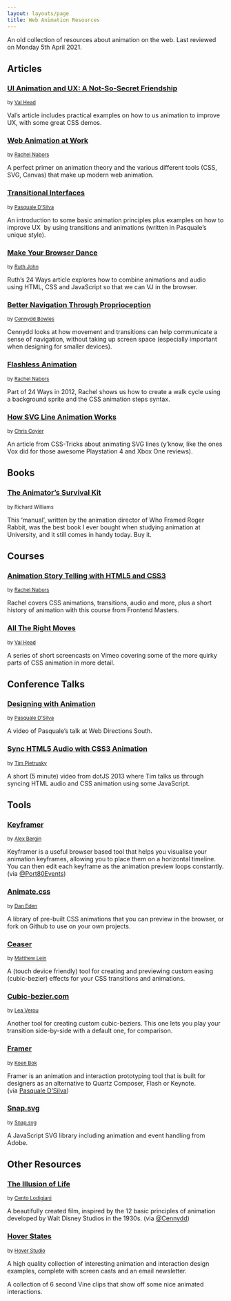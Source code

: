 ```yaml
---
layout: layouts/page
title: Web Animation Resources
---
```


An old collection of resources about animation on the web. Last reviewed on Monday 5th April 2021.

## Articles

### [UI Animation and UX: A Not-So-Secret Friendship][1]

<small>
  by <a href="https://twitter.com/vlh">Val Head</a>
</small>

Val’s article includes practical examples on how to us animation to improve UX, with some great CSS demos.

### [Web Animation at Work][2]

<small>
  by <a href="https://twitter.com/rachelnabors">Rachel Nabors</a>
</small>

A perfect primer on animation theory and the various different tools (CSS, SVG, Canvas) that make up modern web animation.

### [Transitional Interfaces][3]

<small>
  by <a href="https://twitter.com/pasql">Pasquale D’Silva</a>
</small>

An introduction to some basic animation principles plus examples on how to improve UX  by using transitions and animations (written in Pasquale’s unique style).

### [Make Your Browser Dance][5]

<small>
  by <a title="Ruth John’s Twitter" href="https://twitter.com/rumyra">Ruth John</a>
</small>

Ruth’s 24 Ways article explores how to combine animations and audio using HTML, CSS and JavaScript so that we can VJ in the browser.

### [Better Navigation Through Proprioception][6]

<small>
  by <a href="https://twitter.com/Cennydd">Cennydd Bowles</a>
</small>

Cennydd looks at how movement and transitions can help communicate a sense of navigation, without taking up screen space (especially important when designing for smaller devices).

### [Flashless Animation][7]

<small>
  by <a href="https://twitter.com/rachelnabors">Rachel Nabors</a>
</small>

Part of 24 Ways in 2012, Rachel shows us how to create a walk cycle using a background sprite and the CSS animation steps syntax.

### [How SVG Line Animation Works][8]

<small>
  by <a title="Chris Coyier’s Twitter" href="https://twitter.com/chriscoyier">Chris Coyier</a>
</small>

An article from CSS-Tricks about animating SVG lines (y’know, like the ones Vox did for those awesome Playstation 4 and Xbox One reviews).

## Books

### [The Animator’s Survival Kit][10]

<small>
  by Richard Williams
</small>

This ‘manual’, written by the animation director of Who Framed Roger Rabbit, was the best book I ever bought when studying animation at University, and it still comes in handy today. Buy it.

## Courses

### [Animation Story Telling with HTML5 and CSS3][12]

<small>
  by <a href="https://twitter.com/rachelnabors">Rachel Nabors</a>
</small>

Rachel covers CSS animations, transitions, audio and more, plus a short history of animation with this course from Frontend Masters.

### [All The Right Moves][13]

<small>
  by <a href="https://twitter.com/vlh">Val Head</a>
</small>

A series of short screencasts on Vimeo covering some of the more quirky parts of CSS animation in more detail.

## Conference Talks

### [Designing with Animation][14]

<small>
  by <a href="https://twitter.com/pasql">Pasquale D’Silva</a>
</small>

A video of Pasquale’s talk at Web Directions South.

### [Sync HTML5 Audio with CSS3 Animation][15]

<small>
  by <a title="Tim Pietrusky’s Twitter" href="https://twitter.com/TimPietrusky">Tim Pietrusky</a>
</small>

A short (5 minute) video from dotJS 2013 where Tim talks us through syncing HTML audio and CSS animation using some JavaScript.

## Tools

### [Keyframer][16]

<small>
  by <a title="Alex Bergin’s Website" href="http://alexberg.in/">Alex Bergin</a>
</small>

Keyframer is a useful browser based tool that helps you visualise your animation keyframes, allowing you to place them on a horizontal timeline. You can then edit each keyframe as the animation preview loops constantly. (via [@Port80Events][17])

### [Animate.css][18]

<small>
  by <a href="https://twitter.com/_dte">Dan Eden</a>
</small>

A library of pre-built CSS animations that you can preview in the browser, or fork on Github to use on your own projects.

### [Ceaser][19]

<small>
  by <a href="https://twitter.com/matthewlein">Matthew Lein</a>
</small>

A (touch device friendly) tool for creating and previewing custom easing (cubic-bezier) effects for your CSS transitions and animations.

### [Cubic-bezier.com][20]

<small>
  by <a href="https://twitter.com/leaverou">Lea Verou</a>
</small>

Another tool for creating custom cubic-beziers. This one lets you play your transition side-by-side with a default one, for comparison.

### [Framer][23]

<small>
  by <a title="Koen Bok on Twitter" href="https://twitter.com/koenbok">Koen Bok</a>
</small>

Framer is an animation and interaction prototyping tool that is built for designers as an alternative to Quartz Composer, Flash or Keynote. (via [Pasquale D&#8217;Silva][24])

### [Snap.svg][25]

<small>
  by <a title="Snap.svg on Twitter" href="https://twitter.com/Snapsvg">Snap.svg</a>
</small>

A JavaScript SVG library including animation and event handling from Adobe.

## Other Resources

### [The Illusion of Life][26]

<small>
  by <a title="Cento Lodigiani on Vimeo" href="http://vimeo.com/centodesign">Cento Lodigiani</a>
</small>

A beautifully created film, inspired by the 12 basic principles of animation developed by Walt Disney Studios in the 1930s. (via [@Cennydd][27])

### [Hover States][28]

<small>
  by <a title="Hover Studio on Twitter" href="https://twitter.com/hover_studio">Hover Studio</a>
</small>

A high quality collection of interesting animation and interaction design examples, complete with screen casts and an email newsletter.

A collection of 6 second Vine clips that show off some nice animated interactions.

 [1]: http://alistapart.com/article/ui-animation-and-ux-a-not-so-secret-friendship
 [2]: http://alistapart.com/article/web-animation-at-work
 [3]: https://medium.com/design-ux/926eb80d64e3
 [4]: http://uxdesign.smashingmagazine.com/2012/10/30/motion-animation-new-mobile-ux-design-material/
 [5]: http://24ways.org/2013/make-your-browser-dance/ "Make Your Browser Dance on 24 Ways"
 [6]: http://alistapart.com/column/better-navigation-through-proprioception
 [7]: http://24ways.org/2012/flashless-animation/
 [8]: http://css-tricks.com/svg-line-animation-works/ "An SVG Animation article on CSS-Tricks"
 [9]: http://www.fivesimplesteps.com/products/css-animations
 [10]: http://en.wikipedia.org/wiki/The_Animator's_Survival_Kit
 [11]: http://www.lynda.com/CSS-tutorials/CSS-Animations/115434-2.html
 [12]: http://frontendmasters.com/courses/animation-storytelling-html5-css3/ "Animation Story Telling with HTML5 and CSS3 by Rachel Nabors"
 [13]: http://vimeo.com/channels/alltherightmoves/ "All The Right Moves on Vimeo"
 [14]: http://www.youtube.com/watch?v=TMe0WnkF1Lc&feature=share&list=UURx1y52pfeMwbuer9Vh2u-A&index=26
 [15]: http://www.youtube.com/watch?v=Btpjk_NzleQ "A short video on YouTube"
 [16]: http://alexberg.in/keyframer/ "Keyframer"
 [17]: https://twitter.com/port80events "Port80 Events’ Twitter Page"
 [18]: http://daneden.github.io/animate.css/
 [19]: http://matthewlein.com/ceaser/
 [20]: http://cubic-bezier.com/ "Cubic Bezier"
 [21]: http://bennettfeely.com/cssynth/ "CSSynth"
 [22]: http://bouncejs.com/ "Bounce.js"
 [23]: http://www.framerjs.com/ "Framer"
 [24]: https://twitter.com/pasql "Pasquale D'Silva on Twitter"
 [25]: http://snapsvg.io/ "Snap.svg on the web"
 [26]: http://vimeo.com/93206523 "The Illusion of Life on Vimeo"
 [27]: https://twitter.com/Cennydd "Cennydd Bowles on Twitter"
 [28]: http://hoverstat.es/
 [29]: http://useyourinterface.com/ "Use Your Interface"
 [30]: https://twitter.com/tomalloyd "Tom’s Twitter Page"
 [31]: http://sixux.com/ "SIX UX blog"
